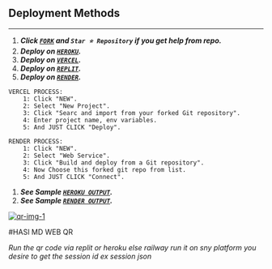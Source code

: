 ## Deployment Methods
---
1.  ***Click [`FORK`](https://github.com/Itxxwasi/WASI-QR/fork) and `Star ⭐ Repository` if you get help from repo.***
2.  ***Deploy on [`HEROKU`](https://dashboard.heroku.com/new?template=https://github.com/Itxxwasi/WASI-QR).***
3.  ***Deploy on [`VERCEL`](https://vercel.com/login).***
4.  ***Deploy on [`REPLIT`](https://replit.com/github.com/Itxxwasi/WASI-QR).***
5. ***Deploy on [`RENDER`](https://dashboard.render.com/login).***

```
VERCEL PROCESS:
    1: Click "NEW".
    2: Select "New Project".
    3: Click "Searc and import from your forked Git repository".
    4: Enter project name, env variables.
    5: And JUST CLICK "Deploy". 
```

```
RENDER PROCESS:
    1: Click "NEW".
    2: Select "Web Service".
    3: Click "Build and deploy from a Git repository".
    4: Now Choose this forked git repo from list.
    5: And JUST CLICK "Connect". 
```
1. ***See Sample [`HEROKU OUTPUT`](https://wasiwas-95abf035a922.herokuapp.com).***
2.  ***See Sample [`RENDER OUTPUT`](https://wasi-qr.onrender.com).***



<a href="https://imgbb.com/"><img src="https://i.ibb.co/PNDZJyT/qr-img-1.png" alt="qr-img-1" border="0"></a>

#HASI MD WEB QR

*Run the qr code via replit or heroku else railway run it on sny platform you desire to get the session id ex session json*

